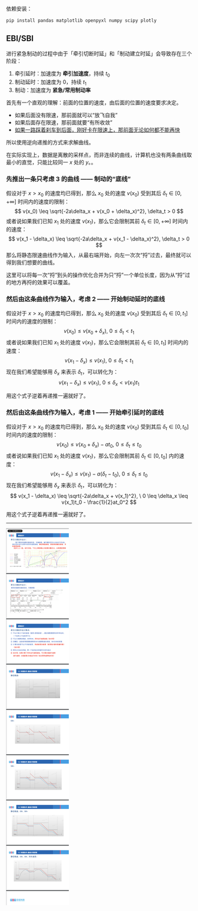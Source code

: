 依赖安装：

```
pip install pandas matplotlib openpyxl numpy scipy plotly
```



## EBI/SBI

进行紧急制动的过程中由于「牵引切断时延」和「制动建立时延」会导致存在三个阶段：

1. 牵引延时：加速度为 **牵引加速度**，持续 $t_0$
2. 制动延时：加速度为 $0$，持续 $t_1$
3. 制动：加速度为 **紧急/常用制动率**

首先有一个直观的理解：前面的位置的速度，由后面的位置的速度要求决定。

- 如果后面没有限速，那前面就可以“放飞自我”
- 如果后面存在限速，那前面就要“有所收敛”
- <u>如果一路踩着刹车到后面，刚好卡在限速上，那前面无论如何都不能再快</u>

所以使用逆向递推的方式来求解曲线。

在实际实现上，数据是离散的采样点，而非连续的曲线，计算机也没有两条曲线取最小的直觉，只能比较同一 $x$ 处的 $y$。。

### 先推出一条只考虑 3 的曲线 —— 制动的“底线”

假设对于 $x > x_0$ 的速度均已得到，那么 $x_0$ 处的速度 $v(x_0)$ 受到其后 $\delta_t \in [0, +\infty]$ 时间内的速度的限制：
$$
v(x_0) \leq \sqrt{-2a\delta_x + v(x_0 + \delta_x)^2}, \delta_t > 0
$$
或者说如果我们已知 $x_1$ 处的速度 $v(x_1)$，那么它会限制其前 $\delta_t \in [0, +\infty]$ 时间内的速度：
$$
v(x_1 - \delta_x) \leq \sqrt{-2a\delta_x + v(x_1 - \delta_x)^2}, \delta_t > 0
$$
那么将静态限速曲线作为输入，从最右端开始，向左一次次“捋”过去，最终就可以得到我们想要的曲线。

这里可以将每一次“捋”到头的操作优化合并为只“捋”一个单位长度，因为从“捋”过的地方再捋的效果可以覆盖。

### 然后由这条曲线作为输入，考虑 2 —— 开始制动延时的底线

假设对于 $x > x_0$ 的速度均已得到，那么 $x_0$ 处的速度 $v(x_0)$ 受到其后 $\delta_t \in [0, t_1]$ 时间内的速度的限制：
$$
v(x_0) \leq  v(x_0 + \delta_x), \ 0 \leq \delta_t < t_1
$$
或者说如果我们已知 $x_1$ 处的速度 $v(x_1)$，那么它会限制其前 $\delta_t \in [0, t_1]$ 时间内的速度：
$$
v(x_1 - \delta_x) \leq v(x_1), \ 0 \leq \delta_t < t_1
$$
现在我们希望能够用 $\delta_x$ 来表示 $\delta_t$，可以转化为：
$$
v(x_1 - \delta_x) \leq v(x_1), \ 0 \leq \delta_x < v(x_1)t_1
$$

用这个式子逆着再递推一遍就好了。

### 然后由这条曲线作为输入，考虑 1 —— 开始牵引延时的底线

假设对于 $x > x_0$ 的速度均已得到，那么 $x_0$ 处的速度 $v(x_0)$ 受到其后 $\delta_t \in [0, t_0]$ 时间内的速度的限制：
$$
v(x_0) \leq v(x_0 + \delta_x) - at_0, \ 0 \leq \delta_t \leq t_0
$$
或者说如果我们已知 $x_1$ 处的速度 $v(x_1)$，那么它会限制其前 $\delta_t \in [0, t_0]$ 内的速度：
$$
v(x_1 - \delta_x) \leq v(x_1) - a(\delta_t - t_0), \ 0 \leq \delta_t \leq t_0
$$
现在我们希望能够用 $\delta_x$ 来表示 $\delta_t$，可以转化为：
$$
v(x_1 - \delta_x) \leq 
	\sqrt{-2a\delta_x + v(x_1)^2}, \ 0 \leq \delta_x \leq v(x_1)t_0 - \frac{1}{2}at_0^2
$$

用这个式子逆着再递推一遍就好了。

---






![image-20240604164314449](./assets/image-20240604164314449.png)
